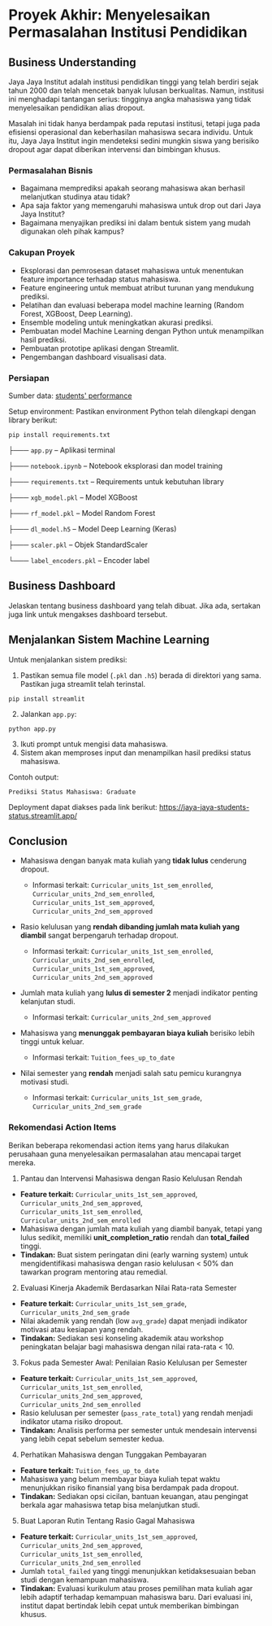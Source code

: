 # Proyek Akhir: Menyelesaikan Permasalahan Institusi Pendidikan

## Business Understanding
Jaya Jaya Institut adalah institusi pendidikan tinggi yang telah berdiri sejak tahun 2000 dan telah mencetak banyak lulusan berkualitas. Namun, institusi ini menghadapi tantangan serius: tingginya angka mahasiswa yang tidak menyelesaikan pendidikan alias dropout.

Masalah ini tidak hanya berdampak pada reputasi institusi, tetapi juga pada efisiensi operasional dan keberhasilan mahasiswa secara individu. Untuk itu, Jaya Jaya Institut ingin mendeteksi sedini mungkin siswa yang berisiko dropout agar dapat diberikan intervensi dan bimbingan khusus.

### Permasalahan Bisnis
- Bagaimana memprediksi apakah seorang mahasiswa akan berhasil melanjutkan studinya atau tidak?
- Apa saja faktor yang memengaruhi mahasiswa untuk drop out dari Jaya Jaya Institut?
- Bagaimana menyajikan prediksi ini dalam bentuk sistem yang mudah digunakan oleh pihak kampus?

### Cakupan Proyek
- Eksplorasi dan pemrosesan dataset mahasiswa untuk menentukan feature importance terhadap status mahasiswa.
- Feature engineering untuk membuat atribut turunan yang mendukung prediksi.
- Pelatihan dan evaluasi beberapa model machine learning (Random Forest, XGBoost, Deep Learning).
- Ensemble modeling untuk meningkatkan akurasi prediksi.
- Pembuatan model Machine Learning dengan Python untuk menampilkan hasil prediksi.
- Pembuatan prototipe aplikasi dengan Streamlit.
- Pengembangan dashboard visualisasi data.

### Persiapan

Sumber data: [students' performance](https://github.com/dicodingacademy/dicoding_dataset/blob/main/students_performance/data.csv)

Setup environment:
Pastikan environment Python telah dilengkapi dengan library berikut:
```
pip install requirements.txt
```
├─── `app.py` – Aplikasi terminal

├─── `notebook.ipynb` – Notebook eksplorasi dan model training

├─── `requirements.txt` – Requirements untuk kebutuhan library

├─── `xgb_model.pkl` – Model XGBoost

├─── `rf_model.pkl` – Model Random Forest

├─── `dl_model.h5` – Model Deep Learning (Keras)

├─── `scaler.pkl` – Objek StandardScaler

└─── `label_encoders.pkl` – Encoder label

## Business Dashboard
Jelaskan tentang business dashboard yang telah dibuat. Jika ada, sertakan juga link untuk mengakses dashboard tersebut.

## Menjalankan Sistem Machine Learning
Untuk menjalankan sistem prediksi:

1. Pastikan semua file model (`.pkl` dan `.h5`) berada di direktori yang sama. Pastikan juga streamlit telah terinstal.
```
pip install streamlit
```
2. Jalankan `app.py`:

```
python app.py
```

3. Ikuti prompt untuk mengisi data mahasiswa.
4. Sistem akan memproses input dan menampilkan hasil prediksi status mahasiswa.

Contoh output:

```
Prediksi Status Mahasiswa: Graduate
```
Deployment dapat diakses pada link berikut: https://jaya-jaya-students-status.streamlit.app/

## Conclusion
- Mahasiswa dengan banyak mata kuliah yang **tidak lulus** cenderung dropout.  
  - Informasi terkait: `Curricular_units_1st_sem_enrolled`, `Curricular_units_2nd_sem_enrolled`, `Curricular_units_1st_sem_approved`, `Curricular_units_2nd_sem_approved`

- Rasio kelulusan yang **rendah dibanding jumlah mata kuliah yang diambil** sangat berpengaruh terhadap dropout.  
  - Informasi terkait: `Curricular_units_1st_sem_enrolled`, `Curricular_units_2nd_sem_enrolled`, `Curricular_units_1st_sem_approved`, `Curricular_units_2nd_sem_approved`

- Jumlah mata kuliah yang **lulus di semester 2** menjadi indikator penting kelanjutan studi.  
  - Informasi terkait: `Curricular_units_2nd_sem_approved`

- Mahasiswa yang **menunggak pembayaran biaya kuliah** berisiko lebih tinggi untuk keluar.  
  - Informasi terkait: `Tuition_fees_up_to_date`

- Nilai semester yang **rendah** menjadi salah satu pemicu kurangnya motivasi studi.  
  - Informasi terkait: `Curricular_units_1st_sem_grade`, `Curricular_units_2nd_sem_grade`

### Rekomendasi Action Items
Berikan beberapa rekomendasi action items yang harus dilakukan perusahaan guna menyelesaikan permasalahan atau mencapai target mereka.
1. Pantau dan Intervensi Mahasiswa dengan Rasio Kelulusan Rendah
  - **Feature terkait:** `Curricular_units_1st_sem_approved`, `Curricular_units_2nd_sem_approved`, `Curricular_units_1st_sem_enrolled`, `Curricular_units_2nd_sem_enrolled`
  - Mahasiswa dengan jumlah mata kuliah yang diambil banyak, tetapi yang lulus sedikit, memiliki **unit_completion_ratio** rendah dan **total_failed** tinggi.
  - **Tindakan:** Buat sistem peringatan dini (early warning system) untuk mengidentifikasi mahasiswa dengan rasio kelulusan < 50% dan tawarkan program mentoring atau remedial.

2. Evaluasi Kinerja Akademik Berdasarkan Nilai Rata-rata Semester
  - **Feature terkait:** `Curricular_units_1st_sem_grade`, `Curricular_units_2nd_sem_grade`
  - Nilai akademik yang rendah (low `avg_grade`) dapat menjadi indikator motivasi atau kesiapan yang rendah.
  - **Tindakan:** Sediakan sesi konseling akademik atau workshop peningkatan belajar bagi mahasiswa dengan nilai rata-rata < 10.

3. Fokus pada Semester Awal: Penilaian Rasio Kelulusan per Semester
  - **Feature terkait:** `Curricular_units_1st_sem_approved`, `Curricular_units_1st_sem_enrolled`, `Curricular_units_2nd_sem_approved`, `Curricular_units_2nd_sem_enrolled`
  - Rasio kelulusan per semester (`pass_rate_total`) yang rendah menjadi indikator utama risiko dropout.
  - **Tindakan:** Analisis performa per semester untuk mendesain intervensi yang lebih cepat sebelum semester kedua.

4. Perhatikan Mahasiswa dengan Tunggakan Pembayaran
  - **Feature terkait:** `Tuition_fees_up_to_date`
  - Mahasiswa yang belum membayar biaya kuliah tepat waktu menunjukkan risiko finansial yang bisa berdampak pada dropout.
  - **Tindakan:** Sediakan opsi cicilan, bantuan keuangan, atau pengingat berkala agar mahasiswa tetap bisa melanjutkan studi.

5. Buat Laporan Rutin Tentang Rasio Gagal Mahasiswa
  - **Feature terkait:** `Curricular_units_1st_sem_approved`, `Curricular_units_2nd_sem_approved`, `Curricular_units_1st_sem_enrolled`, `Curricular_units_2nd_sem_enrolled`
  - Jumlah `total_failed` yang tinggi menunjukkan ketidaksesuaian beban studi dengan kemampuan mahasiswa.
  - **Tindakan:** Evaluasi kurikulum atau proses pemilihan mata kuliah agar lebih adaptif terhadap kemampuan mahasiswa baru. Dari evaluasi ini, institut dapat bertindak lebih cepat untuk memberikan bimbingan khusus.
